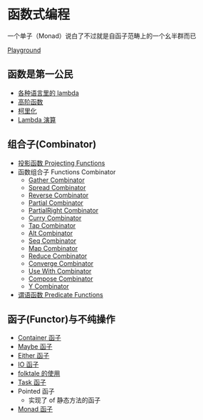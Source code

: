 # 函数式编程

一个单子（Monad）说白了不过就是自函子范畴上的一个幺半群而已

[Playground](./Playground.js)

## 函数是第一公民

-   [各种语言里的 lambda](./AllKindsOfLambdas.md)
-   [高阶函数](./HighLvFunc.js)
-   [柯里化](./Curryization.js)
-   [Lambda 演算](./Lambda.js)

## 组合子(Combinator)

-   [投影函数 Projecting Functions](./ProjectingFunctions.js)
-   函数组合子 Functions Combinator
    -   [Gather Combinator](./GatherCombinator.js)
    -   [Spread Combinator](./SpreadCombinator.js)
    -   [Reverse Combinator](./ReverseCombinator.js)
    -   [Partial Combinator](./PartialCombinator.js)
    -   [PartialRight Combinator](./PartialRightCombinator.js)
    -   [Curry Combinator](./CurryCombinator.js)
    -   [Tap Combinator](./TapCombinator.js)
    -   [Alt Combinator](./AltCombinator.js)
    -   [Seq Combinator](./SeqCombinator.js)
    -   [Map Combinator](./MapCombinator.js)
    -   [Reduce Combinator](./ReduceCombinator.js)
    -   [Converge Combinator](./ConvergeCombinator.js)
    -   [Use With Combinator](./UseWithCombinator.js)
    -   [Compose Combinator](./ComposeCombinator.js)
    -   [Y Combinator](./YCombinator.md)
-   [谓语函数 Predicate Functions](./PredicateFunctions.js)

## 函子(Functor)与不纯操作

-   [Container 函子](./ContainerFunctor.js)
-   [Maybe 函子](./MaybeFunctor.js)
-   [Either 函子](./EitherFunctor.js)
-   [IO 函子](./IOFunctor.js)
-   [folktale 的使用](./learn_folktale.js)
-   [Task 函子](./TaskFunctor.js)
-   Pointed 函子
    -   实现了 of 静态方法的函子
-   [Monad 函子](./MonadFunctor.js)

